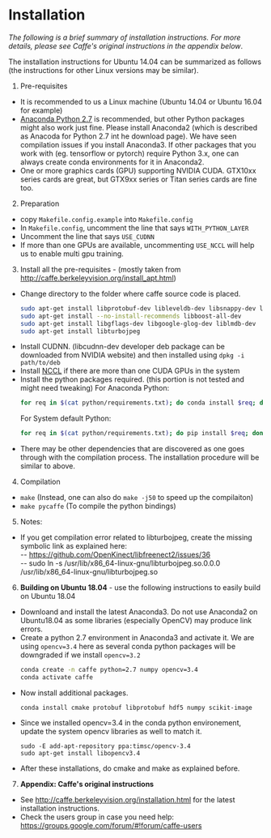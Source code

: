 # Installation

*The following is a brief summary of installation instructions. For more details, please see Caffe's original instructions in the appendix below*.

The installation instructions for Ubuntu 14.04 can be summarized as follows (the instructions for other Linux versions may be similar).  
1. Pre-requisites
 * It is recommended to us a Linux machine (Ubuntu 14.04 or Ubuntu 16.04 for example)
 * [Anaconda Python 2.7](https://www.continuum.io/downloads) is recommended, but other Python packages might also work just fine. Please install Anaconda2 (which is described as Anacoda for Python 2.7 int he download page). We have seen compilation issues if you install Anaconda3. If other packages that you work with (eg. tensorflow or pytorch) require Python 3.x, one can always create conda environments for it in Anaconda2.
 * One or more graphics cards (GPU) supporting NVIDIA CUDA. GTX10xx series cards are great, but GTX9xx series or Titan series cards are fine too.
 
2. Preparation
 * copy `Makefile.config.example` into `Makefile.config`
 * In `Makefile.config`, uncomment the line that says `WITH_PYTHON_LAYER`
 * Uncomment the line that says `USE_CUDNN`
 * If more than one GPUs are available, uncommenting `USE_NCCL` will help us to enable multi gpu training.
 
3. Install all the pre-requisites - (mostly taken from http://caffe.berkeleyvision.org/install_apt.html)
 * Change directory to the folder where caffe source code is placed.
   ```bash
   sudo apt-get install libprotobuf-dev libleveldb-dev libsnappy-dev libopencv-dev libhdf5-serial-dev protobuf-compiler
   sudo apt-get install --no-install-recommends libboost-all-dev
   sudo apt-get install libgflags-dev libgoogle-glog-dev liblmdb-dev
   sudo apt-get install libturbojpeg
   ```
 * Install CUDNN. (libcudnn-dev developer deb package can be downloaded from NVIDIA website) and then installed using `dpkg -i path/to/deb`
 * Install [NCCL](https://github.com/NVIDIA/nccl/releases) if there are more than one CUDA GPUs in the system
 * Install the python packages required. (this portion is not tested and might need tweaking)
   For Anaconda Python:
   ```bash
   for req in $(cat python/requirements.txt); do conda install $req; done
   ```
   For System default Python: 
   ```bash
   for req in $(cat python/requirements.txt); do pip install $req; done
   ```
 * There may be other dependencies that are discovered as one goes through with the compilation process. The installation procedure will be similar to above.

4. Compilation
 * `make` (Instead, one can also do `make -j50` to speed up the compilaiton)
 * `make pycaffe` (To compile the python bindings)
 
5. Notes:
 * If you get compilation error related to libturbojpeg, create the missing symbolic link as explained here:<br>
 -- https://github.com/OpenKinect/libfreenect2/issues/36 <br>
 -- sudo ln -s /usr/lib/x86_64-linux-gnu/libturbojpeg.so.0.0.0 /usr/lib/x86_64-linux-gnu/libturbojpeg.so

6. <b>Building on Ubuntu 18.04</b> - use the following instructions to easily build on Ubuntu 18.04
 * Downloand and install the latest Anaconda3. Do not use Anaconda2 on Ubuntu18.04 as some libraries (especially OpenCV) may produce link errors.<br>
 * Create a python 2.7 environment in Anaconda3 and activate it. We are using `opencv=3.4` here as several conda python packages will be downgraded if we install `opencv=3.2`
   ```bash
   conda create -n caffe python=2.7 numpy opencv=3.4
   conda activate caffe
   ```
 * Now install additional packages.
   ```
   conda install cmake protobuf libprotobuf hdf5 numpy scikit-image
   ```
 * Since we installed opencv=3.4 in the conda python environement, update the system opencv libraries as well to match it.
   ```
   sudo -E add-apt-repository ppa:timsc/opencv-3.4
   sudo apt-get install libopencv3.4
   ```
 * After these installations, do cmake and make as explained before.<br>

7. <b>Appendix: Caffe's original instructions </b>
 * See http://caffe.berkeleyvision.org/installation.html for the latest
installation instructions.
 * Check the users group in case you need help:
https://groups.google.com/forum/#!forum/caffe-users
